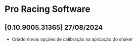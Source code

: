 # Pro Racing Software

## [0.10.9005.31365] 27/08/2024

 - Criado novas opções de calibração na aplicação do shaker
